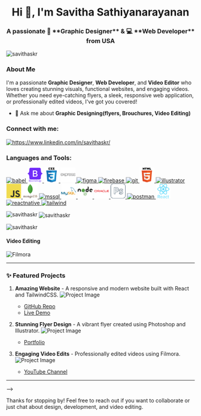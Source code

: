 <h1 align="center">Hi 👋, I'm Savitha Sathiyanarayanan</h1>
<h3 align="center">A passionate 🎨 **Graphic Designer** & 💻 **Web Developer** from USA</h3>

<p align="left"> <img src="https://komarev.com/ghpvc/?username=savithaskr&label=Profile%20views&color=0e75b6&style=flat" alt="savithaskr" /> </p>

### About Me


I'm a passionate **Graphic Designer**, **Web Developer**, and **Video Editor** who loves creating stunning visuals, functional websites, and engaging videos. Whether you need eye-catching flyers, a sleek, responsive web application, or professionally edited videos, I've got you covered!


- 💬 Ask me about **Graphic Designing(flyers, Brouchures, Video Editing)**

<h3 align="left">Connect with me:</h3>
<p align="left">
<a href="https://linkedin.com/in/https://www.linkedin.com/in/savithaskr/" target="blank"><img align="center" src="https://raw.githubusercontent.com/rahuldkjain/github-profile-readme-generator/master/src/images/icons/Social/linked-in-alt.svg" alt="https://www.linkedin.com/in/savithaskr/" height="30" width="40" /></a>
</p>

<h3 align="left">Languages and Tools:</h3>
<p align="left"> <a href="https://babeljs.io/" target="_blank" rel="noreferrer"> <img src="https://www.vectorlogo.zone/logos/babeljs/babeljs-icon.svg" alt="babel" width="40" height="40"/> </a> <a href="https://getbootstrap.com" target="_blank" rel="noreferrer"> <img src="https://raw.githubusercontent.com/devicons/devicon/master/icons/bootstrap/bootstrap-plain-wordmark.svg" alt="bootstrap" width="40" height="40"/> </a> <a href="https://www.w3schools.com/css/" target="_blank" rel="noreferrer"> <img src="https://raw.githubusercontent.com/devicons/devicon/master/icons/css3/css3-original-wordmark.svg" alt="css3" width="40" height="40"/> </a> <a href="https://expressjs.com" target="_blank" rel="noreferrer"> <img src="https://raw.githubusercontent.com/devicons/devicon/master/icons/express/express-original-wordmark.svg" alt="express" width="40" height="40"/> </a> <a href="https://www.figma.com/" target="_blank" rel="noreferrer"> <img src="https://www.vectorlogo.zone/logos/figma/figma-icon.svg" alt="figma" width="40" height="40"/> </a> <a href="https://firebase.google.com/" target="_blank" rel="noreferrer"> <img src="https://www.vectorlogo.zone/logos/firebase/firebase-icon.svg" alt="firebase" width="40" height="40"/> </a> <a href="https://git-scm.com/" target="_blank" rel="noreferrer"> <img src="https://www.vectorlogo.zone/logos/git-scm/git-scm-icon.svg" alt="git" width="40" height="40"/> </a> <a href="https://www.w3.org/html/" target="_blank" rel="noreferrer"> <img src="https://raw.githubusercontent.com/devicons/devicon/master/icons/html5/html5-original-wordmark.svg" alt="html5" width="40" height="40"/> </a> <a href="https://www.adobe.com/in/products/illustrator.html" target="_blank" rel="noreferrer"> <img src="https://www.vectorlogo.zone/logos/adobe_illustrator/adobe_illustrator-icon.svg" alt="illustrator" width="40" height="40"/> </a> <a href="https://developer.mozilla.org/en-US/docs/Web/JavaScript" target="_blank" rel="noreferrer"> <img src="https://raw.githubusercontent.com/devicons/devicon/master/icons/javascript/javascript-original.svg" alt="javascript" width="40" height="40"/> </a> <a href="https://www.mongodb.com/" target="_blank" rel="noreferrer"> <img src="https://raw.githubusercontent.com/devicons/devicon/master/icons/mongodb/mongodb-original-wordmark.svg" alt="mongodb" width="40" height="40"/> </a> <a href="https://www.microsoft.com/en-us/sql-server" target="_blank" rel="noreferrer"> <img src="https://www.svgrepo.com/show/303229/microsoft-sql-server-logo.svg" alt="mssql" width="40" height="40"/> </a> <a href="https://www.mysql.com/" target="_blank" rel="noreferrer"> <img src="https://raw.githubusercontent.com/devicons/devicon/master/icons/mysql/mysql-original-wordmark.svg" alt="mysql" width="40" height="40"/> </a> <a href="https://nodejs.org" target="_blank" rel="noreferrer"> <img src="https://raw.githubusercontent.com/devicons/devicon/master/icons/nodejs/nodejs-original-wordmark.svg" alt="nodejs" width="40" height="40"/> </a> <a href="https://www.oracle.com/" target="_blank" rel="noreferrer"> <img src="https://raw.githubusercontent.com/devicons/devicon/master/icons/oracle/oracle-original.svg" alt="oracle" width="40" height="40"/> </a> <a href="https://www.photoshop.com/en" target="_blank" rel="noreferrer"> <img src="https://raw.githubusercontent.com/devicons/devicon/master/icons/photoshop/photoshop-line.svg" alt="photoshop" width="40" height="40"/> </a> <a href="https://postman.com" target="_blank" rel="noreferrer"> <img src="https://www.vectorlogo.zone/logos/getpostman/getpostman-icon.svg" alt="postman" width="40" height="40"/> </a> <a href="https://reactjs.org/" target="_blank" rel="noreferrer"> <img src="https://raw.githubusercontent.com/devicons/devicon/master/icons/react/react-original-wordmark.svg" alt="react" width="40" height="40"/> </a> <a href="https://reactnative.dev/" target="_blank" rel="noreferrer"> <img src="https://reactnative.dev/img/header_logo.svg" alt="reactnative" width="40" height="40"/> </a> <a href="https://tailwindcss.com/" target="_blank" rel="noreferrer"> <img src="https://www.vectorlogo.zone/logos/tailwindcss/tailwindcss-icon.svg" alt="tailwind" width="40" height="40"/> </a> </p>

<p><img align="left" src="https://github-readme-stats.vercel.app/api/top-langs?username=savithaskr&show_icons=true&locale=en&layout=compact" alt="savithaskr" /></p>

<p>&nbsp;<img align="center" src="https://github-readme-stats.vercel.app/api?username=savithaskr&show_icons=true&locale=en" alt="savithaskr" /></p>

<p><img align="center" src="https://github-readme-streak-stats.herokuapp.com/?user=savithaskr&" alt="savithaskr" /></p>

#### Video Editing
![Filmora](https://img.shields.io/badge/Filmora-02A6FF?style=for-the-badge&logo=filmora&logoColor=white)

---

### ✨ Featured Projects

1. **Amazing Website** - A responsive and modern website built with React and TailwindCSS.
   ![Project Image](https://via.placeholder.com/250)
   - [GitHub Repo](https://github.com/yourusername/amazing-website)
   - [Live Demo](https://youramazingwebsite.vercel.app)

2. **Stunning Flyer Design** - A vibrant flyer created using Photoshop and Illustrator.
   ![Project Image](https://via.placeholder.com/250)
   - [Portfolio](https://yourportfolio.com/stunning-flyer)


3. **Engaging Video Edits** - Professionally edited videos using Filmora.
   ![Project Image](https://via.placeholder.com/250)
   - [YouTube Channel](https://youtube.com/yourchannel)


---
-->

Thanks for stopping by! Feel free to reach out if you want to collaborate or just chat about design, development, and video editing.

